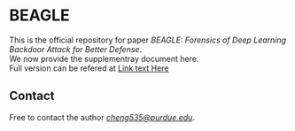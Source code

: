 # BEAGLE

This is the official repository for paper *BEAGLE: Forensics of Deep Learning Backdoor Attack for Better Defense*.<br>
We now provide the supplementray document here.<br>
Full version can be refered at [Link text Here](https://arxiv.org/pdf/2301.06241.pdf)<br>

## Contact
Free to contact the author *cheng535@purdue.edu*.
